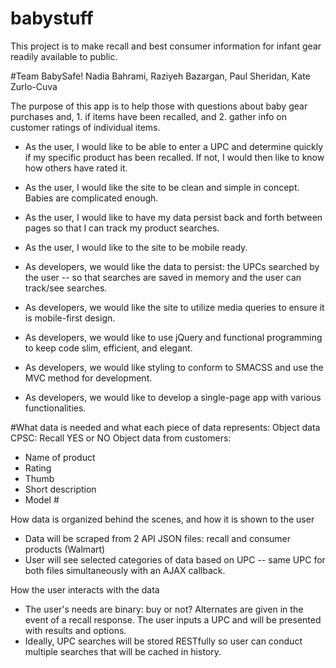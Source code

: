 # babystuff
This project is to make recall and best consumer information for infant gear readily available to public.


#Team BabySafe!
Nadia Bahrami, Raziyeh Bazargan, Paul Sheridan, Kate Zurlo-Cuva

The purpose of this app is to help those with questions about baby gear purchases and, 1. if items have been recalled, and 2. gather info on customer ratings of individual items.
* As the user, I would like to be able to enter a UPC and determine quickly if my specific product has been recalled. If not, I would then like to know how others have rated it.
* As the user, I would like the site to be clean and simple in concept. Babies are complicated enough.
* As the user, I would like to have my data persist back and forth between pages so that I can track my product searches.
* As the user, I would like to the site to be mobile ready.

* As developers, we would like the data to persist: the UPCs searched by the user -- so that searches are saved in memory and the user can track/see searches.
* As developers, we would like the site to utilize media queries to ensure it is mobile-first design.
* As developers, we would like to use jQuery and functional programming to keep code slim, efficient, and elegant.
* As developers, we would like styling to conform to SMACSS and use the MVC method for development.
* As developers, we would like to develop a single-page app with various functionalities.


#What data is needed  and what each piece of data represents:
Object data CPSC: Recall YES or NO
Object data from customers:
* Name of product
* Rating
* Thumb
* Short description
* Model #

How data is organized behind the scenes, and how it is shown to the user
* Data will be scraped from 2 API JSON files: recall and consumer products (Walmart)
* User will see selected categories of data based on UPC -- same UPC for both files simultaneously with an AJAX callback.

How the user interacts with the data
* The user's needs are binary: buy or not? Alternates are given in the event of a recall response. The user inputs a UPC and will be presented with results and options.
* Ideally, UPC searches will be stored RESTfully so user can conduct multiple searches that will be cached in history.
